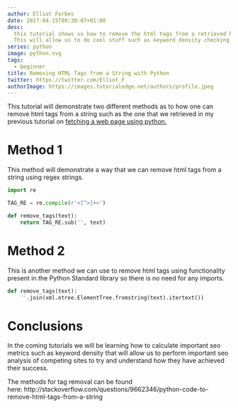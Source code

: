 ```yaml
---
author: Elliot Forbes
date: 2017-04-15T09:38:07+01:00
desc:
  this tutorial shows us how to remove the html tags from a retrieved html page.
  This will allow us to do cool stuff such as keyword density checking etc.
series: python
image: python.svg
tags:
  - beginner
title: Removing HTML Tags from a String with Python
twitter: https://twitter.com/Elliot_F
authorImage: https://images.tutorialedge.net/authors/profile.jpeg
---
```


<p>This tutorial will demonstrate two different methods as to how one can remove html tags from a string such as the one that we retrieved in my previous tutorial on <a href="/python/fetching-web-pages-with-python">fetching a web page using python.</a></p>

# Method 1

<p>This method will demonstrate a way that we can remove html tags from a string using regex strings. </p>

```py
import re

TAG_RE = re.compile(r'<[^>]+>')

def remove_tags(text):
    return TAG_RE.sub('', text)
```

# Method 2

<p>This is another method we can use to remove html tags using functionality present in the Python Standard library so there is no need for any imports.</p>

```py
def remove_tags(text):
    ''.join(xml.etree.ElementTree.fromstring(text).itertext())
```

# Conclusions

<p>In the coming tutorials we will be learning how to calculate important seo metrics such as keyword density that will allow us to perform important seo analysis of competing sites to try and understand how they have achieved their success.</p>

<p>The methods for tag removal can be found here: http://stackoverflow.com/questions/9662346/python-code-to-remove-html-tags-from-a-string</p>
